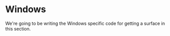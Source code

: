 # Windows

We're going to be writing the Windows specific code for getting a surface in this section.

